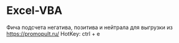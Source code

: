 # Excel-VBA
Фича подсчета негатива, позитива и нейтрала для выгрузки из https://promopult.ru/
HotKey: ctrl + e

